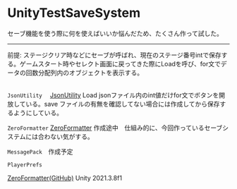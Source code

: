 # UnityTestSaveSystem

セーブ機能を使う際に何を使えばいいか悩んだため、たくさん作って試した。
_______________________________________________________________________________________________________________________________
前提: ステージクリア時などにセーブが呼ばれ、現在のステージ番号intで保存する。ゲームスタート時やセレクト画面に戻ってきた際にLoadを呼び、for文でデータの回数分配列内のオブジェクトを表示する。
<br><br>

`JsonUtility`　
[JsonUtility](https://github.com/YutaKonoma/UnityTestSaveSystem/tree/master/Assets/Scripts/JsonUtility)
Load jsonファイル内のint値だけfor文でボタンを開放している。save ファイルの有無を確認してない場合には作成してから保存するようにしている。　

`ZeroFormatter`
[ZeroFormatter](https://github.com/YutaKonoma/UnityTestSaveSystem/tree/master/Assets/Scripts/ZeroFormatter)
作成途中　仕組み的に、今回作っているセーブシステムには合わない気がする。

`MessagePack`　作成予定  

`PlayerPrefs` 

[ZeroFormatter(GitHub)](https://github.com/neuecc/ZeroFormatter)  Unity 2021.3.8f1

